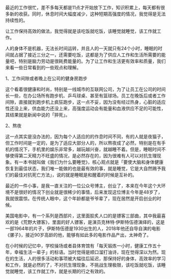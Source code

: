 最近的工作很忙，差不多每天都是11点才开始放下工作，知识积累上，每天都有很多新的收获。同时，休息时间大幅度减少，这种短期高强度的情况，我觉得是无法持续性的。

让工作保持高效的做法，我觉得就是该吃饭就吃饭，该睡觉就睡觉，该工作就工作。

人的身体不是机器，无法长时间运转，并且人的一天就只有24个小时，睡眠的时间就占据了接近三分之一，还需要吃饭，这都是为了供应人工作和生活所需要的能量吧，特别是脑力劳动是很耗费能量的。为了让工作和生活更有效率和质量，我们来看一些日常看到的一些观点和理解。

1、工作间隙或者晚上在公司的健身房跑步

这个看着很健康和时尚，特别是一线城市的互联网公司，为了让员工在公司的时间长一些，在办公场所有跑步机、乒乓球桌、甚至有篮球场。员工在晚饭后或者工作间隙，直接就到跑步机上疯狂跑步，这一点不妥，因为没有经过热身，心脏的适应性还没上来，供血能力还没上来，高强度运动会有能量和血液供应不足的可能性，其结果就是新闻中说的「猝死」。

2、熬夜

这一点其实是没办法的，因为每个人适应的的作息时间不同，有的人就是夜猫子，但工作时间是一定的，是为了适应大部分人的，所以熬夜成了必然，特别是在有手机的情况下，手机里的娱乐非常多，越玩越兴奋，就越睡不着。但是，睡眠时间不够使得第二天精力不旺盛的情况，是必然存在的，因为很难有人可以对抗生理现象。有一本书就叫做《我们为什么要睡觉》，核心观点就是「要使大脑和身体健康恢复到最佳状态，我们唯一能做的也是最有效的事，就是睡觉，它是大自然赐予我们的最佳对抗死亡方法」，说的就是睡眠是和醒着的时候是互补的。

最近的一件小事，是我一直关注的一位公众号博主，创业了，本来在今年这个大环境不是很好的情况下创业就是很稀少的事情，后来发现这位博主今年是48岁了，我就很震惊。在传统人眼中，这个年龄都是爷爷辈了，现在居然是开启创业的时候。

美国电影中，有一个系列是西部片，这里面脍炙人口的是镖客三部曲，其中我最喜欢的是《荒野大镖客》，里面的好人镖客，是演员克林特·伊斯特伍德演绎的，这是一部1964年的片子，伊斯特伍德是1930出生的人，2018年他还自导自演的电影《骡子》，接近90岁高龄的他，能够有如此多的电影作品产出，太神奇了。

在小时候的记忆中，学校操场或者县体育馆有「每天锻炼一小时，健康工作五十年，幸福生活一辈子」的标语。当时觉得是顺口溜打油诗，现在觉得深以为然。现在的生活，人的很多活动和事项被大幅往后延迟，那保持好的身体，高效率的学习和工作，就是必然的了，不对抗生理现象，不挑战生理极限，该吃饭就吃饭，该睡觉就睡觉，该工作就工作，就是长期的行之有效的。
